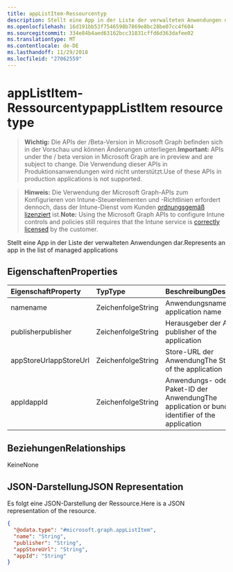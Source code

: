 ```yaml
---
title: appListItem-Ressourcentyp
description: Stellt eine App in der Liste der verwalteten Anwendungen dar.
ms.openlocfilehash: 16d191bb53f7546598b7869e8bc28be07cc4f604
ms.sourcegitcommit: 334e84b4aed63162bcc31831cffd6d363dafee02
ms.translationtype: MT
ms.contentlocale: de-DE
ms.lasthandoff: 11/29/2018
ms.locfileid: "27062559"
---
```

# <a name="applistitem-resource-type"></a><span data-ttu-id="f73f8-103">appListItem-Ressourcentyp</span><span class="sxs-lookup"><span data-stu-id="f73f8-103">appListItem resource type</span></span>

> <span data-ttu-id="f73f8-104">**Wichtig:** Die APIs der /Beta-Version in Microsoft Graph befinden sich in der Vorschau und können Änderungen unterliegen.</span><span class="sxs-lookup"><span data-stu-id="f73f8-104">**Important:** APIs under the / beta version in Microsoft Graph are in preview and are subject to change.</span></span> <span data-ttu-id="f73f8-105">Die Verwendung dieser APIs in Produktionsanwendungen wird nicht unterstützt.</span><span class="sxs-lookup"><span data-stu-id="f73f8-105">Use of these APIs in production applications is not supported.</span></span>

> <span data-ttu-id="f73f8-106">**Hinweis:** Die Verwendung der Microsoft Graph-APIs zum Konfigurieren von Intune-Steuerelementen und -Richtlinien erfordert dennoch, dass der Intune-Dienst vom Kunden [ordnungsgemäß lizenziert](https://go.microsoft.com/fwlink/?linkid=839381) ist.</span><span class="sxs-lookup"><span data-stu-id="f73f8-106">**Note:** Using the Microsoft Graph APIs to configure Intune controls and policies still requires that the Intune service is [correctly licensed](https://go.microsoft.com/fwlink/?linkid=839381) by the customer.</span></span>

<span data-ttu-id="f73f8-107">Stellt eine App in der Liste der verwalteten Anwendungen dar.</span><span class="sxs-lookup"><span data-stu-id="f73f8-107">Represents an app in the list of managed applications</span></span>
## <a name="properties"></a><span data-ttu-id="f73f8-108">Eigenschaften</span><span class="sxs-lookup"><span data-stu-id="f73f8-108">Properties</span></span>
|<span data-ttu-id="f73f8-109">Eigenschaft</span><span class="sxs-lookup"><span data-stu-id="f73f8-109">Property</span></span>|<span data-ttu-id="f73f8-110">Typ</span><span class="sxs-lookup"><span data-stu-id="f73f8-110">Type</span></span>|<span data-ttu-id="f73f8-111">Beschreibung</span><span class="sxs-lookup"><span data-stu-id="f73f8-111">Description</span></span>|
|:---|:---|:---|
|<span data-ttu-id="f73f8-112">name</span><span class="sxs-lookup"><span data-stu-id="f73f8-112">name</span></span>|<span data-ttu-id="f73f8-113">Zeichenfolge</span><span class="sxs-lookup"><span data-stu-id="f73f8-113">String</span></span>|<span data-ttu-id="f73f8-114">Anwendungsname</span><span class="sxs-lookup"><span data-stu-id="f73f8-114">The application name</span></span>|
|<span data-ttu-id="f73f8-115">publisher</span><span class="sxs-lookup"><span data-stu-id="f73f8-115">publisher</span></span>|<span data-ttu-id="f73f8-116">Zeichenfolge</span><span class="sxs-lookup"><span data-stu-id="f73f8-116">String</span></span>|<span data-ttu-id="f73f8-117">Herausgeber der App</span><span class="sxs-lookup"><span data-stu-id="f73f8-117">The publisher of the application</span></span>|
|<span data-ttu-id="f73f8-118">appStoreUrl</span><span class="sxs-lookup"><span data-stu-id="f73f8-118">appStoreUrl</span></span>|<span data-ttu-id="f73f8-119">Zeichenfolge</span><span class="sxs-lookup"><span data-stu-id="f73f8-119">String</span></span>|<span data-ttu-id="f73f8-120">Store-URL der Anwendung</span><span class="sxs-lookup"><span data-stu-id="f73f8-120">The Store URL of the application</span></span>|
|<span data-ttu-id="f73f8-121">appId</span><span class="sxs-lookup"><span data-stu-id="f73f8-121">appId</span></span>|<span data-ttu-id="f73f8-122">Zeichenfolge</span><span class="sxs-lookup"><span data-stu-id="f73f8-122">String</span></span>|<span data-ttu-id="f73f8-123">Anwendungs- oder Paket-ID der Anwendung</span><span class="sxs-lookup"><span data-stu-id="f73f8-123">The application or bundle identifier of the application</span></span>|

## <a name="relationships"></a><span data-ttu-id="f73f8-124">Beziehungen</span><span class="sxs-lookup"><span data-stu-id="f73f8-124">Relationships</span></span>
<span data-ttu-id="f73f8-125">Keine</span><span class="sxs-lookup"><span data-stu-id="f73f8-125">None</span></span>
## <a name="json-representation"></a><span data-ttu-id="f73f8-126">JSON-Darstellung</span><span class="sxs-lookup"><span data-stu-id="f73f8-126">JSON Representation</span></span>
<span data-ttu-id="f73f8-127">Es folgt eine JSON-Darstellung der Ressource.</span><span class="sxs-lookup"><span data-stu-id="f73f8-127">Here is a JSON representation of the resource.</span></span>
<!-- {
  "blockType": "resource",
  "@odata.type": "microsoft.graph.appListItem"
}
-->
``` json
{
  "@odata.type": "#microsoft.graph.appListItem",
  "name": "String",
  "publisher": "String",
  "appStoreUrl": "String",
  "appId": "String"
}
```





